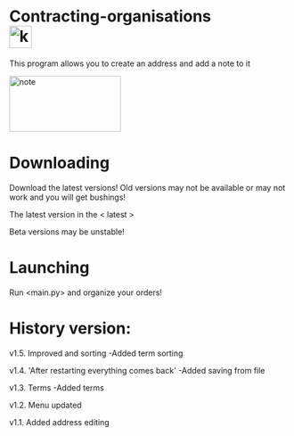 # Contracting-organisations <div><img src="https://th.bing.com/th/id/OIP.LrRwVljZetejF3Ja3UmPOgHaHa?pid=ImgDet&rs=1" width="40" height="40" alt="key"></div>
 This program allows you to create an address and add a note to it


<div> 
 <img src="https://eszkola.pl/img/lnd.gif" width="200" height="100" alt="note">
</div>
 
  # Downloading
 Download the latest versions!
 Old versions may not be available or may not work and you will get bushings!

 The latest version in the < latest >

 Beta versions may be unstable!

# Launching
 Run <main.py> and organize your orders!


# History version:

v1.5. Improved and sorting
-Added term sorting

v1.4. 'After restarting everything comes back'
-Added saving from file

v1.3. Terms
-Added terms

v1.2. Menu updated

v1.1. Added address editing


